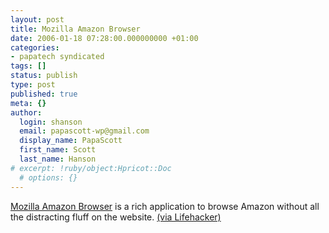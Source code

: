 ```yaml
---
layout: post
title: Mozilla Amazon Browser
date: 2006-01-18 07:28:00.000000000 +01:00
categories:
- papatech syndicated
tags: []
status: publish
type: post
published: true
meta: {}
author:
  login: shanson
  email: papascott-wp@gmail.com
  display_name: PapaScott
  first_name: Scott
  last_name: Hanson
# excerpt: !ruby/object:Hpricot::Doc
  # options: {}
---
```

<p><a href="http://www.faser.net/mab/" title="M A B - Mozilla Amazon Browser">Mozilla Amazon Browser</a> is a rich application to browse Amazon without all the distracting fluff on the website. <a href="http://www.lifehacker.com/software/shopping/search-amazon-from-a-firefox-browser-149072.php" title="Search Amazon from a Firefox browser - Lifehacker">(via  Lifehacker)</a></p>
